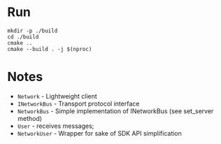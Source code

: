 # Run
```
mkdir -p ./build
cd ./build
cmake ..
cmake --build . -j $(nproc)
```

# Notes

- `Network` - Lightweight client
- `INetworkBus` - Transport protocol interface
- `NetworkBus` - Simple implementation of INetworkBus (see set_server method)
- `User` - receives messages;
- `NetworkUser` - Wrapper for sake of SDK API simplification